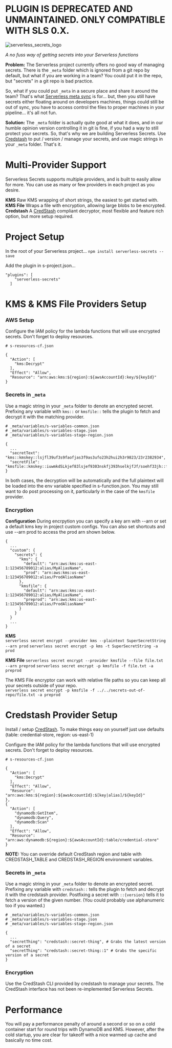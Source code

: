 # PLUGIN IS DEPRECATED AND UNMAINTAINED. ONLY COMPATIBLE WITH SLS 0.X.

![serverless_secrets_logo](https://cloud.githubusercontent.com/assets/1689118/15905519/23bf2208-2d83-11e6-96fb-7dc1edd359ee.png)

*A no fuss way of getting secrets into your Serverless functions*

**Problem:** The Serverless project currently offers no good way of managing secrets. There is the `_meta` folder which is ignored from a git repo by default, but what if you are working in a team? You could put it in the repo, but "secrets"  in a git repo is bad practice.

So, what if you could put `_meta` in a secure place and share it around the team? That's what [Serverless meta sync](https://github.com/serverless/serverless-meta-sync) is for... but, then you still have secrets either floating around on developers machines, things could still be out of sync, you have to access control the files to proper machines in your pipeline... it's all not fun.

**Solution:** The `_meta` folder is actually quite good at what it does, and in our humble opinion version controlling it in git is fine, if you had a way to still protect your secrets. So, that's why we are building Serverless Secrets. Use [Credstash](https://github.com/fugue/credstash) to put / version / manage your secrets, and use magic strings in your `_meta` folder. That's it.

# Multi-Provider Support

Serverless Secrets supports multiple providers, and is built to easily allow for more. You can use as many or few providers in each project as you desire.

**KMS** Raw KMS wrapping of short strings, the easiest to get started with.  
**KMS File** Wraps a file with encryption, allowing large blobs to be encrypted.  
**Credstash** A [CredStash](https://github.com/fugue/credstash) compliant decryptor, most flexible and feature rich option, but more setup required.

# Project Setup

In the root of your Serverless project...
`npm install serverless-secrets --save`

Add the plugin in s-project.json...
```
"plugins": [
    "serverless-secrets"
  ]
```  


# KMS & KMS File Providers Setup

### AWS Setup

Configure the IAM policy for the lambda functions that will use encrypted secrets. Don't forget to deploy resources.  
```
# s-resources-cf.json

{
  "Action": [
    "kms:Decrypt"
  ],
  "Effect": "Allow",
  "Resource": "arn:aws:kms:${region}:${awsAccountId}:key/${keyId}"
}
```

### Secrets in `_meta`

Use a magic string in your `_meta` folder to denote an encrypted secret. Prefixing any variable with `kms::` or `kmsfile::` tells the plugin to fetch and decrypt it with the matching provider.

```
# _meta/variables/s-variables-common.json
# _meta/variables/s-variables-stage.json
# _meta/variables/s-variables-stage-region.json

{
  ...
  "secretText": "kms::kmskey::lsjfl39uf3s9faofjas3f9as3ufo23h2hui2h3r9823/23r2382934",
  "secretFile": "kmsfile::kmskey::iuwmkdSLkjef83lsjef9303nskfj393hselkjfJf/soehf33jh::file.txt"
}
```

In both cases, the decryption will be automatically and the full plaintext will
be loaded into the env variable specified in s-function.json. You may still want to do
post processing on it, particularly in the case of the `kmsfile` provider.

### Encryption

**Configuration**
During encrpytion you can specify a key arn with --arn or set a default kms key in project custom configs.
You can also set shortcuts and use --arn prod to access the prod arn shown below.

```
{
  ...
  "custom": {
    "secrets": {
      "kms": {
        "default": "arn:aws:kms:us-east-1:123456789012:alias/MyAliasName",
        "prod": "arn:aws:kms:us-east-1:123456789012:alias/ProdAliasName"
      },
      "kmsfile": {
        "default": "arn:aws:kms:us-east-1:123456789012:alias/MyAliasName",
        "preprod": "arn:aws:kms:us-east-1:123456789012:alias/ProdAliasName"
      }
    }
  }
  ...
}
```

**KMS**  
`serverless secret encrypt --provider kms --plaintext SuperSecretString --arn prod`
`serverless secret encrypt -p kms -t SuperSecretString -a prod`

**KMS File**
`serverless secret encrypt --provider kmsfile --file file.txt --arn preprod`
`serverless secret encrypt -p kmsfile -f file.txt -a preprod`

The KMS File encryptor can work with relative file paths so you can keep all your secrets outside of your repo.  
`serverless secret encrypt -p kmsfile -f ../../secrets-out-of-repo/file.txt -a preprod`

# Credstash Provider Setup
Install / setup [CredStash](https://github.com/fugue/credstash). To make things easy on yourself just use defaults (table: credential-store, region: us-east-1)

Configure the IAM policy for the lambda functions that will use encrypted secrets. Don't forget to deploy resources.  
```
# s-resources-cf.json

{
  "Action": [
    "kms:Decrypt"
  ],
  "Effect": "Allow",
  "Resource": "arn:aws:kms:${region}:${awsAccountId}:$[key|alias]/${keyId}"
},
{
  "Action": [
    "dynamodb:GetItem",
    "dynamodb:Query",
    "dynamodb:Scan"
  ],
  "Effect": "Allow",
  "Resource": "arn:aws:dynamodb:${region}:${awsAccountId}:table/credential-store"
}
```

**NOTE:** You can override default CredStash region and table with CREDSTASH_TABLE and CREDSTASH_REGION environment variables.

### Secrets in `_meta`

Use a magic string in your `_meta` folder to denote an encrypted secret. Prefixing any variable with `credstash::` tells the plugin to fetch and decrypt it with the credstash provider. Postfixing a secret with `::{version}` tells it to fetch a version of the given number. (You could probably use alphanumeric too if you wanted.)
```
# _meta/variables/s-variables-common.json
# _meta/variables/s-variables-stage.json
# _meta/variables/s-variables-stage-region.json

{
  ...
  "secretThing": "credstash::secret-thing", # Grabs the latest version of a secret
  "secretThing": "credstash::secret-thing::1" # Grabs the specific version of a secret
}
```

### Encryption
Use the CredStash CLI provided by credstash to manage your secrets. The CredStash interface has not been re-implemented Serverless Secrets.


# Performance

You will pay a performance penalty of around a second or so on a cold container start for round trips with DynamoDB and KMS. However, after the cold startup, you are clear for takeoff with a nice warmed up cache and basically no time cost.
